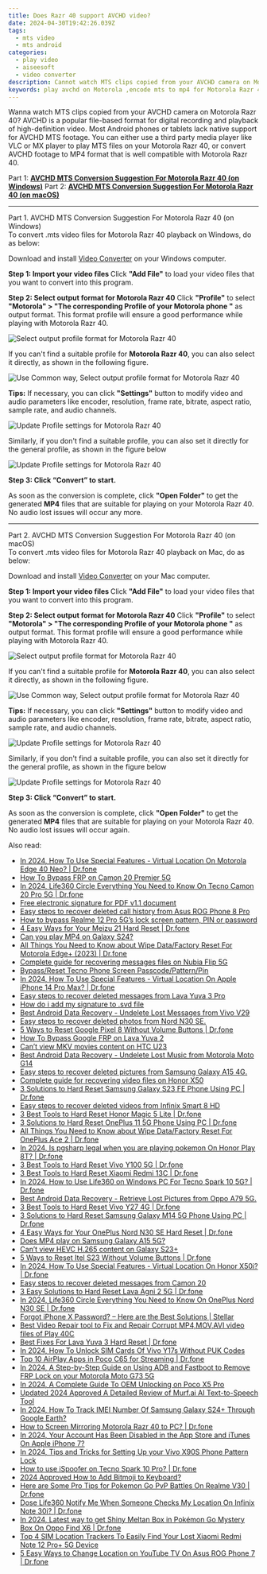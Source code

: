 ```yaml
---
title: Does Razr 40 support AVCHD video?
date: 2024-04-30T19:42:26.039Z
tags: 
  - mts video
  - mts android
categories: 
  - play video
  - aiseesoft
  - video converter
description: Cannot watch MTS clips copied from your AVCHD camera on Motorola Razr 40? You can either use a third party media player like VLC or MX player to play MTS files on your Motorola Razr 40, or convert AVCHD footage to MP4 format for Motorola Razr 40 playback. 
keywords: play avchd on Motorola ,encode mts to mp4 for Motorola Razr 40,play avchd files on Motorola Razr 40,view mts files on Motorola ,avchd player for Motorola ,play avchd on Motorola Razr 40,mts converter for android,how to converter 720p to mts on android,mts codec vlc android,video to mts codec converter for android,Motorola Razr 40 wont play mts,mts file not supported in Motorola Razr 40
---
```



<div class="atpl-content atpl-for-aiseesoft-video-converter play-mts-on-android">

<div class="atpl-post-description-part-1">
<div class="tpl-content-sub-paragraph-normal">
  <p>
    Wanna watch MTS clips copied from your AVCHD camera on Motorola Razr 40? AVCHD is a popular file-based format for digital recording and playback of high-definition video. Most Android phones or tablets lack native support for AVCHD MTS footage. You can either use a third party media player like VLC or MX player to play MTS files on your Motorola Razr 40, or convert AVCHD footage to MP4 format that is well compatible with Motorola Razr 40.
  </p>
</div>
</div>



<div class="atpl-post-device-model-description">
  
</div>

<div class="atpl-post-description-part-2">

</div>

Part 1: <strong><a href="#p1">AVCHD MTS Conversion Suggestion For Motorola Razr 40 (on Windows)</a></strong>
Part 2: <strong><a href="#p2">AVCHD MTS Conversion Suggestion For Motorola Razr 40 (on macOS)</a></strong>

<!-- Part 1 -->
<a id="p1" name="p1" ></a><hr>

<div class="atpl-step-part-style">Part 1. AVCHD MTS Conversion Suggestion For Motorola Razr 40 (on Windows)</div>
To convert .mts video files for Motorola Razr 40 playback on Windows, do as below:

Download and install <a class="atpl-step-content-a-style" href="https://tools.techidaily.com/aiseesoft-total-video-converter/" >Video Converter</a> on your Windows computer.

<strong>Step 1: Import your video files </strong>
Click <b>"Add File"</b> to load your video files that you want to convert into this program.

<strong>Step 2: Select output format for Motorola Razr 40</strong>
Click <b>"Profile"</b> to select <b>"Motorola" > "The corresponding Profile of your Motorola phone "</b> as output format. This format profile will ensure a good performance while playing with Motorola Razr 40.

<img src="https://tools.techidaily.com/images/apps/aiseesoft/video-converter/devices/moto/fv.mp4/win/profile.png" class="atpl-imgstyle" alt="Select output profile format for Motorola Razr 40" />

If you can't find a suitable profile for **Motorola Razr 40**, you can also select it directly, as shown in the following figure.

<img src="https://tools.techidaily.com/images/apps/aiseesoft/video-converter/devices/common_android/fv.mp4/win/profile.png" class="atpl-imgstyle" alt="Use Common way, Select output profile format for Motorola Razr 40" />

<strong>Tips:</strong>
If necessary, you can click <b>"Settings"</b> button to modify video and audio parameters like encoder, resolution, frame rate, bitrate, aspect ratio, sample rate, and audio channels. 

<img src="https://tools.techidaily.com/images/apps/aiseesoft/video-converter/devices/moto/fv.mp4/win/settings-4.png" class="atpl-imgstyle"  alt="Update Profile settings for Motorola Razr 40" />

Similarly, if you don't find a suitable profile, you can also set it directly for the general profile, as shown in the figure below

<img src="https://tools.techidaily.com/images/apps/aiseesoft/video-converter/devices/common_android/fv.mp4/win/settings.png" class="atpl-imgstyle"  alt="Update Profile settings for Motorola Razr 40" />

<strong>Step 3: Click “Convert” to start.</strong>

As soon as the conversion is complete, click <b>"Open Folder"</b> to get the generated <b>MP4</b> files that are suitable for playing on your Motorola Razr 40. No audio lost issues will occur any more.

<!-- Part 2 -->
<a id="p2" name="p2"></a><hr>

<div class="atpl-step-part-style">Part 2. AVCHD MTS Conversion Suggestion For Motorola Razr 40 (on macOS)</div>
To convert .mts video files for Motorola Razr 40 playback on Mac, do as below:

Download and install <a class="atpl-step-content-a-style" href="https://tools.techidaily.com/aiseesoft-total-video-converter/" >Video Converter</a> on your Mac computer.

<strong>Step 1: Import your video files </strong>
Click <b>"Add File"</b> to load your video files that you want to convert into this program.

<strong>Step 2: Select output format for Motorola Razr 40</strong>
Click <b>"Profile"</b> to select <b>"Motorola" > "The corresponding Profile of your Motorola phone "</b> as output format. This format profile will ensure a good performance while playing with Motorola Razr 40.

<img src="https://tools.techidaily.com/images/apps/aiseesoft/video-converter/devices/moto/fv.mp4/mac/profile.png" class="atpl-imgstyle" alt="Select output profile format for Motorola Razr 40" />

If you can't find a suitable profile for **Motorola Razr 40**, you can also select it directly, as shown in the following figure.

<img src="https://tools.techidaily.com/images/apps/aiseesoft/video-converter/devices/common_android/fv.mp4/mac/profile.png" class="atpl-imgstyle" alt="Use Common way, Select output profile format for Motorola Razr 40" />

<strong>Tips:</strong>
If necessary, you can click <b>"Settings"</b> button to modify video and audio parameters like encoder, resolution, frame rate, bitrate, aspect ratio, sample rate, and audio channels. 

<img src="https://tools.techidaily.com/images/apps/aiseesoft/video-converter/devices/moto/fv.mp4/mac/settings.png" class="atpl-imgstyle"  alt="Update Profile settings for Motorola Razr 40" />

Similarly, if you don't find a suitable profile, you can also set it directly for the general profile, as shown in the figure below

<img src="https://tools.techidaily.com/images/apps/aiseesoft/video-converter/devices/common_android/fv.mp4/win/settings.png" class="atpl-imgstyle"  alt="Update Profile settings for Motorola Razr 40" />

<strong>Step 3: Click “Convert” to start.</strong>


As soon as the conversion is complete, click <b>"Open Folder"</b> to get the generated <b>MP4</b> files that are suitable for playing on your Motorola Razr 40. No audio lost issues will occur again.


<ins class="adsbygoogle"
     style="display:block"
     data-ad-client="ca-pub-7571918770474297"
     data-ad-slot="8358498916"
     data-ad-format="auto"
     data-full-width-responsive="true"></ins>


</div>
<ins class="adsbygoogle"
    style="display:block"
    data-ad-format="autorelaxed"
    data-ad-client="ca-pub-7571918770474297"
    data-ad-slot="1223367746"></ins>

<span class="atpl-alsoreadstyle">Also read:</span>
<div><ul>
<li><a href="https://phone-solutions.techidaily.com/in-2024-how-to-use-special-features-virtual-location-on-motorola-edge-40-neo-drfone-by-drfone-virtual-android/"><u>In 2024, How To Use Special Features - Virtual Location On Motorola Edge 40 Neo? | Dr.fone</u></a></li>
<li><a href="https://phone-solutions.techidaily.com/how-to-bypass-frp-on-camon-20-premier-5g-by-drfone-android-unlock-remove-google-frp/"><u>How To Bypass FRP on Camon 20 Premier 5G</u></a></li>
<li><a href="https://phone-solutions.techidaily.com/in-2024-life360-circle-everything-you-need-to-know-on-tecno-camon-20-pro-5g-drfone-by-drfone-virtual-android/"><u>In 2024, Life360 Circle Everything You Need to Know On Tecno Camon 20 Pro 5G | Dr.fone</u></a></li>
<li><a href="https://phone-solutions.techidaily.com/free-electronic-signature-for-pdf-v11-document-by-ldigisigner-sign-a-pdf-sign-a-pdf/"><u>Free electronic signature for PDF v1.1 document</u></a></li>
<li><a href="https://phone-solutions.techidaily.com/easy-steps-to-recover-deleted-call-history-from-asus-rog-phone-8-pro-by-fonelab-android-recover-call-logs/"><u>Easy steps to recover deleted call history from Asus ROG Phone 8 Pro</u></a></li>
<li><a href="https://phone-solutions.techidaily.com/how-to-bypass-realme-12-pro-5gs-lock-screen-pattern-pin-or-password-by-drfone-android-unlock-android-unlock/"><u>How to bypass Realme 12 Pro 5G’s lock screen pattern, PIN or password</u></a></li>
<li><a href="https://phone-solutions.techidaily.com/4-easy-ways-for-your-meizu-21-hard-reset-drfone-by-drfone-reset-android-reset-android/"><u>4 Easy Ways for Your Meizu 21 Hard Reset | Dr.fone</u></a></li>
<li><a href="https://phone-solutions.techidaily.com/can-you-play-mp4-on-galaxy-s24-by-aiseesoft-video-converter-play-mp4-on-android/"><u>Can you play MP4 on Galaxy S24?</u></a></li>
<li><a href="https://phone-solutions.techidaily.com/all-things-you-need-to-know-about-wipe-datafactory-reset-for-motorola-edgeplus-2023-drfone-by-drfone-reset-android-reset-android/"><u>All Things You Need to Know about Wipe Data/Factory Reset For Motorola Edge+ (2023) | Dr.fone</u></a></li>
<li><a href="https://phone-solutions.techidaily.com/complete-guide-for-recovering-messages-files-on-nubia-flip-5g-by-fonelab-android-recover-messages/"><u>Complete guide for recovering messages files on Nubia Flip 5G</u></a></li>
<li><a href="https://phone-solutions.techidaily.com/bypassreset-tecno-phone-screen-passcodepatternpin-by-drfone-android-unlock-android-unlock/"><u>Bypass/Reset Tecno Phone Screen Passcode/Pattern/Pin</u></a></li>
<li><a href="https://phone-solutions.techidaily.com/in-2024-how-to-use-special-features-virtual-location-on-apple-iphone-14-pro-max-drfone-by-drfone-virtual-ios/"><u>In 2024, How To Use Special Features - Virtual Location On Apple iPhone 14 Pro Max? | Dr.fone</u></a></li>
<li><a href="https://phone-solutions.techidaily.com/easy-steps-to-recover-deleted-messages-from-lava-yuva-3-pro-by-fonelab-android-recover-messages/"><u>Easy steps to recover deleted messages from Lava Yuva 3 Pro</u></a></li>
<li><a href="https://phone-solutions.techidaily.com/how-do-i-add-my-signature-to-svd-file-by-ldigisigner-sign-a-word-sign-a-word/"><u>How do i add my signature to .svd file</u></a></li>
<li><a href="https://phone-solutions.techidaily.com/best-android-data-recovery-undelete-lost-messages-from-vivo-v29-by-fonelab-android-recover-messages/"><u>Best Android Data Recovery - Undelete Lost Messages from Vivo V29</u></a></li>
<li><a href="https://phone-solutions.techidaily.com/easy-steps-to-recover-deleted-photos-from-nord-n30-se-by-fonelab-android-recover-photos/"><u>Easy steps to recover deleted photos from Nord N30 SE.</u></a></li>
<li><a href="https://phone-solutions.techidaily.com/5-ways-to-reset-google-pixel-8-without-volume-buttons-drfone-by-drfone-reset-android-reset-android/"><u>5 Ways to Reset Google Pixel 8 Without Volume Buttons | Dr.fone</u></a></li>
<li><a href="https://phone-solutions.techidaily.com/how-to-bypass-google-frp-on-lava-yuva-2-by-drfone-android-unlock-remove-google-frp/"><u>How To Bypass Google FRP on Lava Yuva 2</u></a></li>
<li><a href="https://phone-solutions.techidaily.com/can-t-view-mkv-movies-content-on-htc-u23-by-aiseesoft-video-converter-play-mkv-on-android/"><u>Can’t view MKV movies content on HTC U23</u></a></li>
<li><a href="https://phone-solutions.techidaily.com/best-android-data-recovery-undelete-lost-music-from-motorola-moto-g14-by-fonelab-android-recover-music/"><u>Best Android Data Recovery - Undelete Lost Music from Motorola Moto G14</u></a></li>
<li><a href="https://phone-solutions.techidaily.com/easy-steps-to-recover-deleted-pictures-from-samsung-galaxy-a15-4g-by-fonelab-android-recover-pictures/"><u>Easy steps to recover deleted pictures from Samsung Galaxy A15 4G.</u></a></li>
<li><a href="https://phone-solutions.techidaily.com/complete-guide-for-recovering-video-files-on-honor-x50-by-fonelab-android-recover-video/"><u>Complete guide for recovering video files on Honor X50</u></a></li>
<li><a href="https://phone-solutions.techidaily.com/3-solutions-to-hard-reset-samsung-galaxy-s23-fe-phone-using-pc-drfone-by-drfone-reset-android-reset-android/"><u>3 Solutions to Hard Reset Samsung Galaxy S23 FE Phone Using PC | Dr.fone</u></a></li>
<li><a href="https://phone-solutions.techidaily.com/easy-steps-to-recover-deleted-videos-from-infinix-smart-8-hd-by-fonelab-android-recover-video/"><u>Easy steps to recover deleted videos from Infinix Smart 8 HD</u></a></li>
<li><a href="https://phone-solutions.techidaily.com/3-best-tools-to-hard-reset-honor-magic-5-lite-drfone-by-drfone-reset-android-reset-android/"><u>3 Best Tools to Hard Reset Honor Magic 5 Lite | Dr.fone</u></a></li>
<li><a href="https://phone-solutions.techidaily.com/3-solutions-to-hard-reset-oneplus-11-5g-phone-using-pc-drfone-by-drfone-reset-android-reset-android/"><u>3 Solutions to Hard Reset OnePlus 11 5G Phone Using PC | Dr.fone</u></a></li>
<li><a href="https://phone-solutions.techidaily.com/all-things-you-need-to-know-about-wipe-datafactory-reset-for-oneplus-ace-2-drfone-by-drfone-reset-android-reset-android/"><u>All Things You Need to Know about Wipe Data/Factory Reset For OnePlus Ace 2 | Dr.fone</u></a></li>
<li><a href="https://phone-solutions.techidaily.com/in-2024-is-pgsharp-legal-when-you-are-playing-pokemon-on-honor-play-8t-drfone-by-drfone-virtual-android/"><u>In 2024, Is pgsharp legal when you are playing pokemon On Honor Play 8T? | Dr.fone</u></a></li>
<li><a href="https://phone-solutions.techidaily.com/3-best-tools-to-hard-reset-vivo-y100-5g-drfone-by-drfone-reset-android-reset-android/"><u>3 Best Tools to Hard Reset Vivo Y100 5G | Dr.fone</u></a></li>
<li><a href="https://phone-solutions.techidaily.com/3-best-tools-to-hard-reset-xiaomi-redmi-13c-drfone-by-drfone-reset-android-reset-android/"><u>3 Best Tools to Hard Reset Xiaomi Redmi 13C | Dr.fone</u></a></li>
<li><a href="https://phone-solutions.techidaily.com/in-2024-how-to-use-life360-on-windows-pc-for-tecno-spark-10-5g-drfone-by-drfone-virtual-android/"><u>In 2024, How to Use Life360 on Windows PC For Tecno Spark 10 5G? | Dr.fone</u></a></li>
<li><a href="https://phone-solutions.techidaily.com/best-android-data-recovery-retrieve-lost-pictures-from-oppo-a79-5g-by-fonelab-android-recover-pictures/"><u>Best Android Data Recovery - Retrieve Lost Pictures from Oppo A79 5G.</u></a></li>
<li><a href="https://phone-solutions.techidaily.com/3-best-tools-to-hard-reset-vivo-y27-4g-drfone-by-drfone-reset-android-reset-android/"><u>3 Best Tools to Hard Reset Vivo Y27 4G | Dr.fone</u></a></li>
<li><a href="https://phone-solutions.techidaily.com/3-solutions-to-hard-reset-samsung-galaxy-m14-5g-phone-using-pc-drfone-by-drfone-reset-android-reset-android/"><u>3 Solutions to Hard Reset Samsung Galaxy M14 5G Phone Using PC | Dr.fone</u></a></li>
<li><a href="https://phone-solutions.techidaily.com/4-easy-ways-for-your-oneplus-nord-n30-se-hard-reset-drfone-by-drfone-reset-android-reset-android/"><u>4 Easy Ways for Your OnePlus Nord N30 SE Hard Reset | Dr.fone</u></a></li>
<li><a href="https://phone-solutions.techidaily.com/does-mp4-play-on-samsung-galaxy-a15-5g-by-aiseesoft-video-converter-play-mp4-on-android/"><u>Does MP4 play on Samsung Galaxy A15 5G?</u></a></li>
<li><a href="https://phone-solutions.techidaily.com/can-t-view-hevc-h-265-content-on-galaxy-s23plus-by-aiseesoft-video-converter-play-hevc-video-on-android/"><u>Can’t view HEVC H.265 content on Galaxy S23+</u></a></li>
<li><a href="https://phone-solutions.techidaily.com/5-ways-to-reset-itel-s23-without-volume-buttons-drfone-by-drfone-reset-android-reset-android/"><u>5 Ways to Reset Itel S23 Without Volume Buttons | Dr.fone</u></a></li>
<li><a href="https://phone-solutions.techidaily.com/in-2024-how-to-use-special-features-virtual-location-on-honor-x50i-drfone-by-drfone-virtual-android/"><u>In 2024, How To Use Special Features - Virtual Location On Honor X50i? | Dr.fone</u></a></li>
<li><a href="https://phone-solutions.techidaily.com/easy-steps-to-recover-deleted-messages-from-camon-20-by-fonelab-android-recover-messages/"><u>Easy steps to recover deleted messages from Camon 20</u></a></li>
<li><a href="https://phone-solutions.techidaily.com/3-easy-solutions-to-hard-reset-lava-agni-2-5g-drfone-by-drfone-reset-android-reset-android/"><u>3 Easy Solutions to Hard Reset Lava Agni 2 5G | Dr.fone</u></a></li>
<li><a href="https://phone-solutions.techidaily.com/in-2024-life360-circle-everything-you-need-to-know-on-oneplus-nord-n30-se-drfone-by-drfone-virtual-android/"><u>In 2024, Life360 Circle Everything You Need to Know On OnePlus Nord N30 SE | Dr.fone</u></a></li>
<li><a href="https://phone-solutions.techidaily.com/forgot-iphone-x-password-here-are-the-best-solutions-stellar-by-stellar-data-recovery-ios-iphone-data-recovery/"><u>Forgot iPhone X Password? – Here are the Best Solutions | Stellar</u></a></li>
<li><a href="https://phone-solutions.techidaily.com/best-video-repair-tool-to-fix-and-repair-corrupt-mp4movavi-video-files-of-play-40c-by-stellar-video-repair-mobile-video-repair/"><u>Best Video Repair tool to Fix and Repair Corrupt MP4,MOV,AVI video files of Play 40C</u></a></li>
<li><a href="https://techidaily.com/best-fixes-for-lava-yuva-3-hard-reset-drfone-by-drfone-reset-android-reset-android/"><u>Best Fixes For Lava Yuva 3 Hard Reset | Dr.fone</u></a></li>
<li><a href="https://sim-unlock.techidaily.com/in-2024-how-to-unlock-sim-cards-of-vivo-y17s-without-puk-codes-by-drfone-android/"><u>In 2024, How To Unlock SIM Cards Of Vivo Y17s Without PUK Codes</u></a></li>
<li><a href="https://screen-mirror.techidaily.com/top-10-airplay-apps-in-poco-c65-for-streaming-drfone-by-drfone-android/"><u>Top 10 AirPlay Apps in Poco C65 for Streaming | Dr.fone</u></a></li>
<li><a href="https://android-frp.techidaily.com/in-2024-a-step-by-step-guide-on-using-adb-and-fastboot-to-remove-frp-lock-on-your-motorola-moto-g73-5g-by-drfone-android/"><u>In 2024, A Step-by-Step Guide on Using ADB and Fastboot to Remove FRP Lock on your Motorola Moto G73 5G</u></a></li>
<li><a href="https://easy-unlock-android.techidaily.com/in-2024-a-complete-guide-to-oem-unlocking-on-poco-x5-pro-by-drfone-android/"><u>In 2024, A Complete Guide To OEM Unlocking on Poco X5 Pro</u></a></li>
<li><a href="https://ai-voice-clone.techidaily.com/updated-2024-approved-a-detailed-review-of-murfai-ai-text-to-speech-tool/"><u>Updated 2024 Approved A Detailed Review of Murf.ai AI Text-to-Speech Tool</u></a></li>
<li><a href="https://android-unlock.techidaily.com/in-2024-how-to-track-imei-number-of-samsung-galaxy-s24plus-through-google-earth-by-drfone-android/"><u>In 2024, How To Track IMEI Number Of Samsung Galaxy S24+ Through Google Earth?</u></a></li>
<li><a href="https://screen-mirror.techidaily.com/how-to-screen-mirroring-motorola-razr-40-to-pc-drfone-by-drfone-android/"><u>How to Screen Mirroring Motorola Razr 40 to PC? | Dr.fone</u></a></li>
<li><a href="https://apple-account.techidaily.com/in-2024-your-account-has-been-disabled-in-the-app-store-and-itunes-on-apple-iphone-7-by-drfone-ios/"><u>In 2024, Your Account Has Been Disabled in the App Store and iTunes On Apple iPhone 7?</u></a></li>
<li><a href="https://android-unlock.techidaily.com/in-2024-tips-and-tricks-for-setting-up-your-vivo-x90s-phone-pattern-lock-by-drfone-android/"><u>In 2024, Tips and Tricks for Setting Up your Vivo X90S Phone Pattern Lock</u></a></li>
<li><a href="https://android-pokemon-go.techidaily.com/how-to-use-ispoofer-on-tecno-spark-10-pro-drfone-by-drfone-virtual-android/"><u>How to use iSpoofer on Tecno Spark 10 Pro? | Dr.fone</u></a></li>
<li><a href="https://meme-emoji.techidaily.com/2024-approved-how-to-add-bitmoji-to-keyboard/"><u>2024 Approved How to Add Bitmoji to Keyboard?</u></a></li>
<li><a href="https://pokemon-go-android.techidaily.com/here-are-some-pro-tips-for-pokemon-go-pvp-battles-on-realme-v30-drfone-by-drfone-virtual-android/"><u>Here are Some Pro Tips for Pokemon Go PvP Battles On Realme V30 | Dr.fone</u></a></li>
<li><a href="https://fake-location.techidaily.com/dose-life360-notify-me-when-someone-checks-my-location-on-infinix-note-30i-drfone-by-drfone-virtual-android/"><u>Dose Life360 Notify Me When Someone Checks My Location On Infinix Note 30i? | Dr.fone</u></a></li>
<li><a href="https://android-pokemon-go.techidaily.com/in-2024-latest-way-to-get-shiny-meltan-box-in-pokemon-go-mystery-box-on-oppo-find-x6-drfone-by-drfone-virtual-android/"><u>In 2024, Latest way to get Shiny Meltan Box in Pokémon Go Mystery Box On Oppo Find X6 | Dr.fone</u></a></li>
<li><a href="https://unlock-android.techidaily.com/top-4-sim-location-trackers-to-easily-find-your-lost-xiaomi-redmi-note-12-proplus-5g-device-by-drfone-android/"><u>Top 4 SIM Location Trackers To Easily Find Your Lost Xiaomi Redmi Note 12 Pro+ 5G Device</u></a></li>
<li><a href="https://location-fake.techidaily.com/5-easy-ways-to-change-location-on-youtube-tv-on-asus-rog-phone-7-drfone-by-drfone-virtual-android/"><u>5 Easy Ways to Change Location on YouTube TV On Asus ROG Phone 7 | Dr.fone</u></a></li>
</ul></div>


